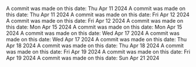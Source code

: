 A commit was made on this date: Thu Apr 11 2024
A commit was made on this date: Thu Apr 11 2024
A commit was made on this date: Fri Apr 12 2024
A commit was made on this date: Fri Apr 12 2024
A commit was made on this date: Mon Apr 15 2024
A commit was made on this date: Mon Apr 15 2024
A commit was made on this date: Wed Apr 17 2024
A commit was made on this date: Wed Apr 17 2024
A commit was made on this date: Thu Apr 18 2024
A commit was made on this date: Thu Apr 18 2024
A commit was made on this date: Fri Apr 19 2024
A commit was made on this date: Fri Apr 19 2024
A commit was made on this date: Sun Apr 21 2024
